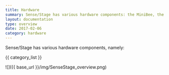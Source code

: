 ```yaml
---
title: Hardware
summary: Sense/Stage has various hardware components: the MiniBee, the coordinator node and expansion boards. This page gives an overview of all components.
layout: documentation
type: overview
date: 2017-02-06
category: hardware
---
```


Sense/Stage has various hardware components, namely:

{{ category_list }}


![]({{ base_url }}/img/SenseStage_overview.png)
